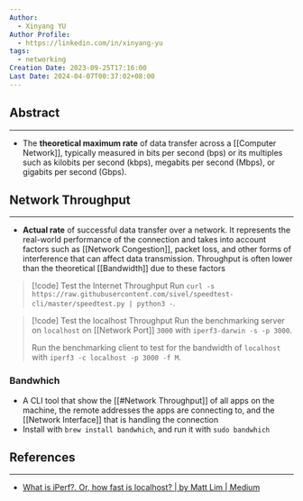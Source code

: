 ```yaml
---
Author:
  - Xinyang YU
Author Profile:
  - https://linkedin.com/in/xinyang-yu
tags:
  - networking
Creation Date: 2023-09-25T17:16:00
Last Date: 2024-04-07T00:37:02+08:00
---
```

## Abstract
---
- The **theoretical maximum rate** of data transfer across a [[Computer Network]], typically measured in bits per second (bps) or its multiples such as kilobits per second (kbps), megabits per second (Mbps), or gigabits per second (Gbps).


## Network Throughput
---
- **Actual rate** of successful data transfer over a network. It represents the real-world performance of the connection and takes into account factors such as [[Network Congestion]], packet loss, and other forms of interference that can affect data transmission. Throughput is often lower than the theoretical [[Bandwidth]] due to these factors

>[!code] Test the Internet Throughput 
> Run `curl -s https://raw.githubusercontent.com/sivel/speedtest-cli/master/speedtest.py | python3 -`.

>[!code] Test the localhost Throughput
> Run the benchmarking server on `localhost` on [[Network Port]] `3000` with `iperf3-darwin -s -p 3000`.
> 
> Run the benchmarking client to test for the bandwidth of `localhost` with `iperf3 -c localhost -p 3000 -f M`.

### Bandwhich
- A CLI tool that show the [[#Network Throughput]] of all apps on the machine, the remote addresses the apps are connecting to, and the [[Network Interface]] that is handling the connection
- Install with `brew install bandwhich`, and run it with `sudo bandwhich`



## References
---
- [What is iPerf?. Or, how fast is localhost? | by Matt Lim | Medium](https://pencilflip.medium.com/what-is-iperf-5f1943d6781)
